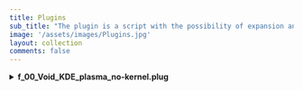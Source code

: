 ```yaml
---
title: Plugins
sub_title: "The plugin is a script with the possibility of expansion and further modification."
image: '/assets/images/Plugins.jpg'
layout: collection
comments: false
---
```


<details>
<summary><b>f_00_Void_KDE_plasma_no-kernel.plug</b></summary>
<div align="right">
<button onclick="javascript:copytoclipboard('csp2')" style="border: none">Copy snippet to clipboard!</button>
</div>
  
<pre>
# f_00_Void_KDE_plasma_no-kernel.plug
# version="1.0"; revision="-CЕ-1.3"
# Kennel Linux Void outfitted with a KDE-plasma desktop 
# Creation date 27.11.2024; Revision date:27.11.2024
# Copyright Kennel Linux team; License MIT

# build this via terminal commands: build_firstrib_rootfs.sh
# ./build_firstrib_rootfs.sh void default amd64 f_00_Void_KDE_plasma_no-kernel.plug
# Architecture i386 will probably successfully build too as an alternative to amd64

# login is:
# user=spot; passwd=spot

# All the parameters/commandlines can be appropriately changed:
# Simply comment in or comment out till you have what you desire
# or add new packages to the xbps-install lists.
# You can add as many valid commandlines as you want in here.
#
# base system
echo base-minimal ncurses-base \
| xargs -n1 xbps-install -y
echo file mc xterm xauth bash eudev \
| xargs -n1 xbps-install -y
echo shadow wpa_supplicant \
| xargs -n1 xbps-install -y
echo ntfs-3g zstd rsync \
| xargs -n1 xbps-install -y

# set up passwd system
pwconv
grpconv
printf "root\nroot\n" | passwd >/dev/null 2>&1 # Quietly set default root passwd to "root"

# set root to use /bin/bash
usermod --shell /bin/bash root

# Set locale to en_US.UTF-8 
sed -i 's/#en_US.UTF-8 UTF-8/en_US.UTF-8 UTF-8/' /etc/default/libc-locales
echo "LANG=en_US.UTF-8" >> /etc/environment
xbps-reconfigure -f glibc-locales

# Set Bash as shell
xbps-alternatives --set bash

## --------------------------------------------------------------------------
## KDE Plasma

echo kde5 kde5-baseapps \
| xargs -n1 xbps-install -Syu
echo aha dmidecode clinfo glxinfo fwupd cryfs encfs libglvnd mesa-dri xf86-video-nouveau \
| xargs -n1 xbps-install -y
echo xdg-user-dirs xdg-utils xtools xorg plasma-wayland-protocols mdadm dbus-elogind-x11 \
| xargs -n1 xbps-install -y
echo vsv jq xf86-input-libinput kdegraphics-thumbnailers ffmpegthumbnailer polkit \
| xargs -n1 xbps-install -y
echo gvfs gvfs-smb gvfs-mtp gvfs-cdda gvfs-afc acpid nano fastfetch gst-plugins-bad1 \
| xargs -n1 xbps-install -y
echo gst-plugins-good1 gst-plugins-ugly1 xbacklight setxkbmap spectacle conky \
| xargs -n1 xbps-install -y
echo git wget curl p7zip ark unzip tar unrar dtrx xinit mpv smplayer vte3 dialog octoxbps \
| xargs -n1 xbps-install -y
echo kde-cli-tools mtools lm_sensors squashfs-tools kcron gufw plasma-firewall kwalletmanager okular \
| xargs -n1 xbps-install -y
echo yad xmessage parted plasma-disks kpmcore mtpaint kolourpaint hddtemp kvantum krdc krdp krfb atool \
| xargs -n1 xbps-install -y
echo zsh zsh-autosuggestions zsh-syntax-highlighting source-highlight fzf fd ripgrep gettext kwrite \
| xargs -n1 xbps-install -y
echo wayland-utils Vulkan-Tools Vulkan-Headers void-artwork isoimagewriter kcolorchooser kcalc mtpfs gptfdisk wmctrl \
| xargs -n1 xbps-install -y
echo dosfstools e2fsprogs btrfs-progs f2fs-tools udisks2 gtk-layer-shell plasma-vault ImageMagick \
| xargs -n1 xbps-install -y
echo kdeconnect kcharselect sweeper filelight gwenview skanlite partitionmanager samba smbclient cifs-utils \
| xargs -n1 xbps-install -y
echo nerd-fonts-symbols-ttf fonts-roboto-ttf font-awesome6 \
| xargs -n1 xbps-install -y

# Build essentials
# xbps-install base-devel make cmake rust cargo go

# xbps-install -Suy void-repo-multilib void-repo-nonfree void-repo-debug void-repo-multilib-nonfree
 
# Browser selection
echo falkon \
| xargs -n1 xbps-install -y

# Fix Fonts 
#
ln -s /usr/share/fontconfig/conf.avail/70-no-bitmaps.conf /etc/fonts/conf.d/
xbps-reconfigure -f fontconfig

# Pipewire volume - alsa-plugins-pulseaudio / libjack-pipewire
echo pipewire wireplumber alsa-utils alsa-pipewire gstreamer1-pipewire paprefs pavucontrol pamixer ffmpeg ffmpegthumbs qpwgraph \
| xargs -n1 xbps-install -y

# symlink pipewire.desktop launcher in /etc/xdg/autostart/
ln -s /usr/share/applications/pipewire.desktop /etc/xdg/autostart/pipewire.desktop
ln -s /usr/share/applications/pipewire-pulse.desktop /etc/xdg/autostart/pipewire-pulse.desktop

mkdir -p /etc/pipewire/pipewire.conf.d
ln -s /usr/share/examples/wireplumber/10-wireplumber.conf /etc/pipewire/pipewire.conf.d/
ln -s /usr/share/examples/pipewire/20-pipewire-pulse.conf /etc/pipewire/pipewire.conf.d/

mkdir -p /etc/alsa/conf.d
ln -s /usr/share/alsa/alsa.conf.d/50-pipewire.conf /etc/alsa/conf.d
ln -s /usr/share/alsa/alsa.conf.d/99-pipewire-default.conf /etc/alsa/conf.d

# for root desktop
# mkdir -p /root/.config/pipewire/pipewire.conf.d 
# ln -s /usr/share/examples/wireplumber/10-wireplumber.conf /root/.config/pipewire/pipewire.conf.d/
# ln -s /usr/share/examples/pipewire/20-pipewire-pulse.conf /root/.config/pipewire/pipewire.conf.d/

# for spot desktop 
mkdir -p /home/spot/.config/pipewire/pipewire.conf.d 
ln -s /usr/share/examples/wireplumber/10-wireplumber.conf /home/spot/.config/pipewire/pipewire.conf.d/
ln -s /usr/share/examples/pipewire/20-pipewire-pulse.conf /home/spot/.config/pipewire/pipewire.conf.d/

# power-profiles-daemon
# powerprofilesctl set power-saver / balanced #change selected profile
# powerprofilesctl #check what mode is being used
# ln -s /etc/sv/power-profiles-daemon /var/service/
# xbps-install -y power-profiles-daemon
# ln -s /etc/sv/power-profiles-daemon /etc/runit/runsvdir/default/power-profiles-daemon

# Notebook Power Saving configuration
# ln -s /etc/sv/tlp /var/service/
echo tlp tlpui tlp-rdw powertop \
| xargs -n1 xbps-install -y
ln -s /etc/sv/tlp /etc/runit/runsvdir/default/tlp

# tlpui
cat <<'EOF' >> /usr/share/applications/tlpui.desktop
[Desktop Entry]
Name=TLP UI
Exec=tlpui
Terminal=false
Type=Application
Icon=tlpui
Comment=Configuration interface
Categories=Settings;HardwareSettings;GTK;
EOF

# Cups print service
echo cups cups-filters cups-pdf samba-cups print-manager system-config-printer \
| xargs -n1 xbps-install -y
ln -s /etc/sv/cupsd /etc/runit/runsvdir/default/cupsd

# Install Network Manager
#
echo NetworkManager \
| xargs -n1 xbps-install -y
ln -s /etc/sv/NetworkManager /etc/runit/runsvdir/default/NetworkManager

# Bluetooth
# bluez bluez-alsa blueman
echo bluez bluez-deprecated libspa-bluetooth \
| xargs -n1 xbps-install -y
ln -s /etc/sv/bluetoothd /etc/runit/runsvdir/default/bluetoothd
usermod -G bluetooth -a spot
 
# Add ~/Startup directory
#
mkdir -p /root/Startup
cat <<'EOF' >> /usr/local/bin/start-up
#!/bin/bash
sleep 3
user_home=$(eval echo ~${SUDO_USER})
ls $user_home/Startup/* | while read J
do
   "$J" &
done
EOF

chmod +x /usr/local/bin/start-up
 
# Setup autologin on tty1
#
##cp -a /etc/X11/xinit/xinitrc /root/.xinitrc
##cp -R /etc/sv/agetty-tty1 /etc/sv/agetty-autologin-tty1
##sed -i 's/GETTY_ARGS.*/GETTY_ARGS="--autologin root --noclear"/' /etc/sv/agetty-autologin-tty1/conf  # editing for autologin root
##touch /etc/sv/agetty-tty1/down

# Arrange to startx in user's .bash_profile (per Arch Wiki)
# Remove this section if not wanting boot straight into X
##touch ~/.bash_profile
##cat <<'AUTOLOGIN' > /etc/profile.d/autologin.sh
# autologin on tty1
##if [ -z "$DISPLAY" ] && [ "$(fgconsole)" -eq 1 ]; then
##exec startx  # remove the exec if you want back to tty1 on exit X

##fi
#AUTOLOGIN

# Get and install autologin fix
#
##cd /etc/sv
##wget https://rockedge.org/kernels/data/XBPS_packages/agetty-autologin-tty1.tar.gz
##tar xvfz agetty-autologin-tty1.tar.gz

# Use agetty-autologin-tty1 instead of agetty-tty1 
##rm -f /etc/runit/runsvdir/default/agetty-tty1
##ln -s /etc/sv/agetty-autologin-tty1 /etc/runit/runsvdir/default/agetty-autologin-tty1

# enable dbus service
# ln -s /etc/sv/dbus /var/service
ln -s /etc/sv/dbus /etc/runit/runsvdir/default/dbus

# Enable ZSH by default 
# chsh -s /bin/zsh root
# sed -i 's/zsh/# zsh/' /root/.bashrc

## autostart firewall Gufw
ln -s /etc/sv/ufw /var/service
# ln -s /etc/sv/ufw /etc/runit/runsvdir/default/ufw

# sddm
# ln -s /etc/sv/sddm /var/service 
ln -s /etc/sv/sddm /etc/runit/runsvdir/default/sddm

# Samba config
rm -f /etc/samba/smb.conf
cat <<'EOF' >> /etc/samba/smb.conf

[global]
workgroup = Workgroup
netbios name = void-live
server string = KLV-Plasma-kde Server
security = user
map to guest = Bad Password
printing = cups
printcap name = cups
load printers = yes
client min protocol = NT1
server min protocol = LANMAN1

[printers]
comment = All Printers
path = /var/spool/samba
browseable = no
guest ok = yes
writable = no
printable = yes

[smbvoid]
path = /home/spot/smbvoid
comment = Shared files
writable = yes

EOF

# SAMBA README.md
cat <<'README' >> /etc/samba/README.md

1. Create a user group:

sudo groupadd -r sambauser

2. Add the user1 to the sambauser group:

sudo gpasswd sambauser -a spot

3. Now create samba share user:

sudo smbpasswd -a spot

New SMB password: <input password >
Retype new SMB password: <repeat password>

README

groupadd -r sambauser
gpasswd sambauser -a spot

## USER CONFIGS: Copy main configs to /etc/skel for all normal users later added
#
xbps-install -y sudo
# Configure system for multi-users
#
cp -af /root/. /etc/skel
mkdir -p /etc/skel/.config /etc/skel/.cache /etc/skel/.local/share
#
# Create user spot and put in wheel group (and more) and give wheel group nopasswd sudo rights
echo '%wheel ALL=(ALL) NOPASSWD: ALL' | (VISUAL="tee -a" visudo) # wheel group added to sudo no password required
useradd -m -G audio,video,wheel,storage -s /bin/bash spot
printf "spot\nspot" | passwd spot >/dev/null 2>&1 # Quietly set default spot passwd to "spot"

# Create /root directories
#
mkdir -p /root/Desktop
mkdir -p /root/Documents
mkdir -p /root/Downloads
mkdir -p /root/Music
#mkdir -p /root/my-applications
mkdir -p /root/Pictures
mkdir -p /root/Public
mkdir -p /root/Startup
mkdir -p /root/Templates
mkdir -p /root/Videos

# Create /home/spot directories
#
mkdir -p /home/spot/Desktop
mkdir -p /home/spot/Documents
mkdir -p /home/spot/Downloads
mkdir -p /home/spot/Music
#mkdir -p /home/spot/my-applications
mkdir -p /home/spot/Pictures
mkdir -p /home/spot/Public
mkdir -p /home/spot/Startup
mkdir -p /home/spot/Templates
mkdir -p /home/spot/Videos

# save2flash
mkdir -p /home/spot/.local/share/applications
cat <<'EOF' >> /home/spot/.local/share/applications/save2flash.desktop
#!/usr/bin/env xdg-open
[Desktop Entry]
Name=save2flash
Comment=save RAM2 to media
Exec=sudo save2flash
Terminal=false
Icon=system-save-session
Type=Application
Categories=Utility;System;Modules;
EOF

# Set permissions
#
chown -R spot:spot /home/spot

# add users to groups and change permissions
#

usermod -a -G audio spot
usermod -a -G video spot
# chmod 755 /
# chmod 755 /bin
# chmod 755 /lib

#### Get KLV custom packages ####
#
# Create and switch to build directory
mkdir -p /root/Build
cd /root/Build

wget -c https://gitlab.com/sofija.p2018/kla-ot2/-/raw/main/KDE-plasma-desktop/save2flash-1.9_0.noarch.xbps
wget -c https://gitlab.com/sofija.p2018/kla-ot2/-/raw/main/KDE-plasma-desktop/Create-xbps-tools-1.2_1.noarch.xbps
wget -c https://gitlab.com/sofija.p2018/kla-ot2/-/raw/main/KDE-plasma-desktop/kde-plasma-config-1.0_1.noarch.xbps
wget -c https://gitlab.com/sofija.p2018/kla-ot2/-/raw/main/KDE-plasma-desktop/kio-admin-24.08.2_1.x86_64.xbps
wget -c https://gitlab.com/sofija.p2018/kla-ot2/-/raw/main/KDE-plasma-desktop/uextract-4.7_1.noarch.xbps
wget -c https://gitlab.com/sofija.p2018/kla-ot2/-/raw/main/KDE-plasma-desktop/Conky_toggle_switch-1.0_1.noarch.xbps
wget -c https://gitlab.com/sofija.p2018/kla-ot2/-/raw/main/KDE-plasma-desktop/plasma-welcome-6.1_3.x86_64.xbps
wget -c https://gitlab.com/sofija.p2018/kla-ot2/-/raw/main/KDE-plasma-desktop/Yradio-Hypr-1.8_1.noarch.xbps
wget -c https://gitlab.com/sofija.p2018/kla-ot2/-/raw/main/KDE-plasma-desktop/plasma-applet-weather-widget-3.0_3.x86_64.xbps
wget -c https://gitlab.com/sofija.p2018/kla-ot2/-/raw/main/KDE-plasma-desktop/packit-1.0_2.noarch.xbps
wget -c https://gitlab.com/sofija.p2018/kla-ot2/-/raw/main/KDE-plasma-desktop/qemu-ready-0.3_1.x86_64.xbps
wget -c https://gitlab.com/sofija.p2018/kla-ot2/-/raw/main/KDE-plasma-desktop/gadmin-samba-0.3.2_1.x86_64.xbps
wget -c https://gitlab.com/sofija.p2018/kla-ot2/-/raw/main/KDE-plasma-desktop/Termv-1.4_1.x86_64.xbps
wget -c https://gitlab.com/sofija.p2018/kla-ot2/-/raw/main/KDE-plasma-desktop/Conky-restart-1.0_2.noarch.xbps
wget -c https://gitlab.com/sofija.p2018/kla-ot2/-/raw/main/KDE-plasma-desktop/ttf-hack-nerd-3.3_1.noarch.xbps

#### Install KLV custom packages ####

# Register and index packages
cd /root
xbps-rindex -a Build/*.xbps

# Install save2flash
xbps-install -y --repository=Build/ save2flash-1.9_0

# xbps tools
xbps-install -y --repository=Build/ Create-xbps-tools-1.2_1

# xbps kde-plasma-config
xbps-install -y --repository=Build/ kde-plasma-config-1.0_1

# xbps kio-admin
xbps-install -y --repository=Build/ kio-admin-24.08.2_1

# xbps uextract
xbps-install -y --repository=Build/ uextract-4.7_1

# xbps Conky_toggle_switch
xbps-install -y --repository=Build/ Conky_toggle_switch-1.0_1

# xbps plasma-welcome
xbps-install -y --repository=Build/ plasma-welcome-6.1_3

# xbps Yradio-Hypr
xbps-install -y --repository=Build/ Yradio-Hypr-1.8_1

# xbps plasma-applet-weather-widget
xbps-install -y --repository=Build/ plasma-applet-weather-widget-3.0_3

# xbps packit
xbps-install -y --repository=Build/ packit-1.0_2

# xbps qemu-ready
xbps-install -y --repository=Build/ qemu-ready-0.3_1

# xbps gadmin-samba
xbps-install -y --repository=Build/ gadmin-samba-0.3.2_1

# xbps Termv
xbps-install -y --repository=Build/ Termv-1.4_1

# xbps Conky-restart
xbps-install -y --repository=Build/ Conky-restart-1.0_2

# xbps ttf-hack-nerd
xbps-install -y --repository=Build/ ttf-hack-nerd-3.3_1

# Set execution permissions recursivly for binaries and scripts
chmod +x -R /usr/local/bin

# Clean Up
#

rm -r /root/Build
rm /var/cache/xbps/*

ln -s /home/spot/.gtkrc-2.0 /root/.gtkrc-2.0
ln -s /home/spot/.config/gtk-3.0 /root/.config/gtk-3.0

# Set permissions
#
chown -R spot:spot /home/spot

#-----------------------------------------------------------------------

## TIMEZONE SETUP
# Etc/UTC
#
current_timezone="Etc/UTC"
ln -sf /usr/share/zoneinfo/${current_timezone} /etc/localtime

# Russian
# ln -sf /usr/share/zoneinfo/Europe/Moscow /etc/localtime  # to install from console
#
# current_timezone="Europe/Moscow"
# ln -sf /usr/share/zoneinfo/${current_timezone} /etc/localtime

#-----------------------------------------------------------------------
echo "desktop build process finished"

desktop build process finished"
ess finished"
"
d process finished"
ess finished"
"
</pre>

